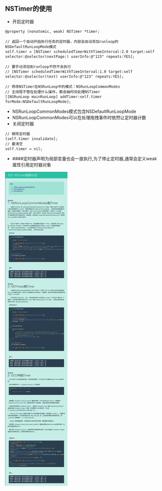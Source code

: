 ## NSTimer的使用
- 开启定时器

```objc
@property (nonatomic, weak) NSTimer *timer;

// 返回一个自动开始执行任务的定时器，内部会自动添加runloop的NSDefaultRunLoopMode模式
self.timer = [NSTimer scheduledTimerWithTimeInterval:2.0 target:self selector:@selector(nextPage:) userInfo:@"123" repeats:YES];

// 要手动添加到runloop不然不会执行
// [NSTimer scheduledTimerWithTimeInterval:1.0 target:self selector:@selector(test) userInfo:@"123" repeats:YES];

// 修改NSTimer在NSRunLoop中的模式：NSRunLoopCommonModes
// 主线程不管在处理什么操作，都会抽时间处理NSTimer
[[NSRunLoop mainRunLoop] addTimer:self.timer forMode:NSDefaultRunLoopMode];
```
- NSRunLoopCommonModes模式包含NSDefaultRunLoopMode
- NSRunLoopCommonModes可以在处理拖拽事件时依然让定时器计数
- 关闭定时器

```objc
// 移除定时器
[self.timer invalidate];
// 要清空
self.timer = nil;
```
 - ####定时器声明为局部变量也会一直执行,为了停止定时器,通常会定义weak属性引用定时器对象

![](nstimer.jpg)

